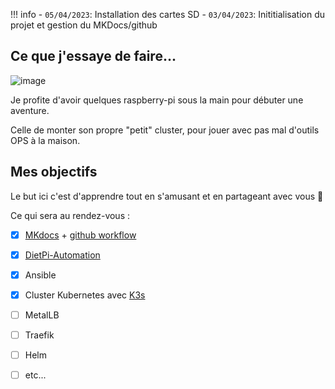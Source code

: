 !!! info
    - `05/04/2023`: Installation des cartes SD
    - `03/04/2023`: Inititialisation du projet et gestion du MKDocs/github
    
## Ce que j'essaye de faire...
![image](https://cdn.pixabay.com/photo/2016/03/31/19/39/device-1295187_960_720.png)

Je profite d'avoir quelques raspberry-pi sous la main pour débuter une aventure.

Celle de monter son propre "petit" cluster, pour jouer avec pas mal d'outils OPS à la maison.

## Mes objectifs 
Le but ici c'est d'apprendre tout en s'amusant et en partageant avec vous :rocket:

Ce qui sera au rendez-vous : 

- [x] [MKdocs](https://www.mkdocs.org/) + [github workflow](https://docs.github.com/fr/actions/using-workflows)
- [x] [DietPi-Automation](https://dietpi.com/docs/usage/#how-to-do-an-automatic-base-installation-at-first-boot-dietpi-automation)
- [x] Ansible
- [x] Cluster Kubernetes avec [K3s](https://k3s.io/)
- [ ] MetalLB
- [ ] Traefik
- [ ] Helm
- [ ] etc...

